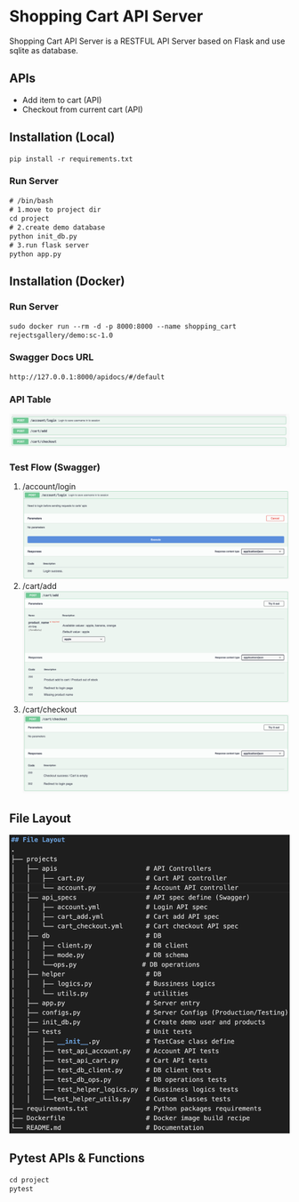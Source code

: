 # Shopping Cart API Server
Shopping Cart API Server is a RESTFUL API Server based on Flask and use sqlite as database.

## APIs
- Add item to cart (API)
- Checkout from current cart (API)

## Installation (Local)
```
pip install -r requirements.txt
```
### Run Server
```
# /bin/bash
# 1.move to project dir
cd project
# 2.create demo database
python init_db.py
# 3.run flask server
python app.py
```


## Installation (Docker)
### Run Server
```
sudo docker run --rm -d -p 8000:8000 --name shopping_cart rejectsgallery/demo:sc-1.0
```

### Swagger Docs URL
```
http://127.0.0.1:8000/apidocs/#/default
```
### API Table
![image](src/swagger_api_table.png)



### Test Flow (Swagger)
1. /account/login
![image](src/swagger_step1.png)
2. /cart/add
![image](src/swagger_step2.png)
3. /cart/checkout
![image](src/swagger_step3.png)

## File Layout
![image](src/file_layout.png)

## Pytest APIs & Functions
```
cd project
pytest
```
